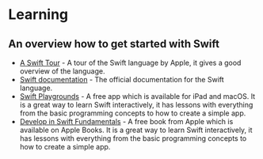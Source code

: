 # Learning

## An overview how to get started with Swift


- [A Swift Tour][a-swift-tour] - A tour of the Swift language by Apple, it gives a good overview of the language.
- [Swift documentation][swift-documentation] - The official documentation for the Swift language.
- [Swift Playgrounds][swift-playground] - A free app which is available for iPad and macOS.
  It is a great way to learn Swift interactively, it has lessons with everything from the basic programming concepts to how to create a simple app.
- [Develop in Swift Fundamentals][develop-in-swift-fundamentals] - A free book from Apple which is available on Apple Books.
  It is a great way to learn Swift interactively, it has lessons with everything from the basic programming concepts to how to create a simple app.

[a-swift-tour]: https://docs.swift.org/swift-book/documentation/the-swift-programming-language/guidedtour/
[swift-documentation]: https://www.swift.org/documentation/
[swift-playground]: https://www.apple.com/swift/playgrounds/
[develop-in-swift-fundamentals]: https://books.apple.com/us/book/develop-in-swift-fundamentals/id1581182804
